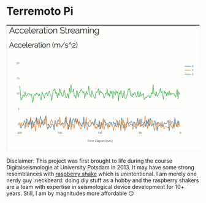 # Terremoto Pi
![eqd](/images/chrome-capture.gif)

Disclaimer:
This project was first brought to life during the course Digitalseismologie at University Potsdam in 2013. It may have some strong resemblances with [raspberry shake]( https://raspberryshake.org/) which is unintentional. 
I am merely one nerdy guy :neckbeard: doing diy stuff as a hobby and the raspberry shakers are a team with expertise in seismological device development for 10+ years.
Still, I am by magnitudes more affordable :smirk:
